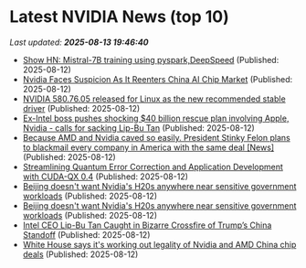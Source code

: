 # Latest NVIDIA News (top 10)
_Last updated: **2025-08-13 19:46:40**_

- [Show HN: Mistral-7B training using pyspark,DeepSpeed](https://github.com/genji970/sllm-mistralai-7B_training_using_pyspark-DeepSpeed) (Published: 2025-08-12)
- [Nvidia Faces Suspicion As It Reenters China AI Chip Market](https://biztoc.com/x/7a4c44f7bad4284b) (Published: 2025-08-12)
- [NVIDIA 580.76.05 released for Linux as the new recommended stable driver](https://www.gamingonlinux.com/2025/08/nvidia-580-76-05-released-for-linux-as-the-new-recommended-stable-driver/.) (Published: 2025-08-12)
- [Ex-Intel boss pushes shocking $40 billion rescue plan involving Apple, Nvidia - calls for sacking Lip-Bu Tan](https://economictimes.indiatimes.com/news/international/us/intel-40-billion-rescue-plan-ex-intel-boss-pushes-shocking-40-billion-rescue-plan-involving-apple-nvidia-calls-for-sacking-lip-bu-tan/articleshow/123261685.cms) (Published: 2025-08-12)
- [Because AMD and Nvidia caved so easily. President Stinky Felon plans to blackmail every company in America with the same deal [News]](https://www.fark.com/comments/13774956/Because-AMD-Nvidia-caved-so-easily-President-Stinky-Felon-plans-to-blackmail-every-company-in-America-with-same-deal) (Published: 2025-08-12)
- [Streamlining Quantum Error Correction and Application Development with CUDA-QX 0.4](https://developer.nvidia.com/blog/streamlining-quantum-error-correction-and-application-development-with-cuda-qx-0-4/) (Published: 2025-08-12)
- [Beijing doesn't want Nvidia's H20s anywhere near sensitive government workloads](https://biztoc.com/x/c914a2af4523125d) (Published: 2025-08-12)
- [Beijing doesn't want Nvidia's H20s anywhere near sensitive government workloads](https://www.theregister.com/2025/08/12/china_nvidia_h20/) (Published: 2025-08-12)
- [Intel CEO Lip-Bu Tan Caught in Bizarre Crossfire of Trump’s China Standoff](https://observer.com/2025/08/intel-ceo-trump-china-standoff/) (Published: 2025-08-12)
- [White House says it's working out legality of Nvidia and AMD China chip deals](https://biztoc.com/x/c12882250654cd4b) (Published: 2025-08-12)
